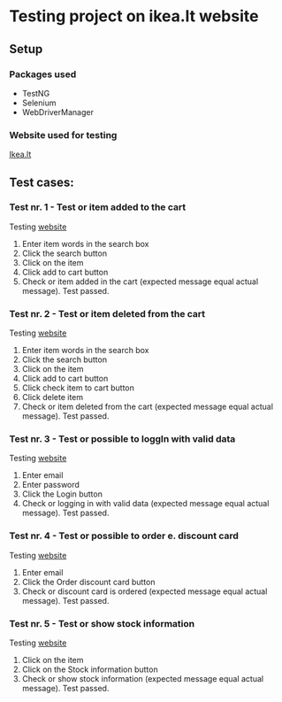 # Testing project on ikea.lt website
## Setup
### Packages used

- TestNG
- Selenium
- WebDriverManager

### Website used for testing
<a href="https://www.ikea.lt/">Ikea.lt</a>
## Test cases:
### Test nr. 1 -  Test or item added to the cart

Testing <a href="https://www.ikea.lt/">website</a>
1. Enter item words in the search box
2. Click the search button
3. Click on the item
4. Click add to cart button
5. Check or item added in the cart (expected message equal actual message). Test passed.

### Test nr. 2 -  Test or item deleted from the cart

Testing <a href="https://www.ikea.lt/">website</a>

1. Enter item words in the search box
2. Click the search button
3. Click on the item
4. Click add to cart button
5. Click check item to cart button
6. Click delete item
7. Check or item deleted from the cart (expected message equal actual message). Test passed.

### Test nr. 3 -  Test or possible to loggIn with valid data

Testing <a href="https://www.ikea.lt/lt/client">website</a>
1. Enter email
2. Enter password
3. Click the Login button
4. Check or logging in with valid data (expected message equal actual message). Test passed.

### Test nr. 4 -  Test or possible to order e. discount card

Testing <a href="https://www.ikea.lt/lt/client/quickfamily">website</a>
1. Enter email
2. Click the Order discount card button
3. Check or discount card  is ordered (expected message equal actual message). Test passed.

### Test nr. 5 -  Test or show stock information

Testing <a href="https://www.ikea.lt/lt/products/valgomasis/valgomojo-stalai/stalai">website</a>
1. Click on the item
2. Click on the Stock information button
3. Check or show stock information (expected message equal actual message). Test passed.